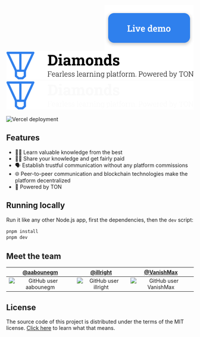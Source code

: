 <a href="https://diamonds-ton.vercel.app/" target="_blank">
    <img align="right" alt="Live demo" src="./.github/assets/live-demo.svg" />
</a>
<img alt="Diamonds, a fearless learning platform. Powered by TON" src="./.github/assets/banner-light.svg#gh-light-mode-only" />
<img alt="Diamonds, a fearless learning platform. Powered by TON" src="./.github/assets/banner-dark.svg#gh-dark-mode-only" />

![Vercel deployment](https://github.com/illright/diamonds/actions/workflows/deploy.yml/badge.svg)

## Features

- 🧑‍🎓 Learn valuable knowledge from the best
- 🧑‍🏫 Share your knowledge and get fairly paid
- 🗣 Establish trustful communication without any platform commissions
- 🌐 Peer-to-peer communication and blockchain technologies make the platform decentralized
- 💎 Powered by TON

## Running locally

Run it like any other Node.js app, first the dependencies, then the `dev` script:

```bash
pnpm install
pnpm dev
```

## Meet the team

<table>
  <thead>
    <th><a href="https://github.com/aabounegm">@aabounegm</a></th>
    <th><a href="https://github.com/illright">@illright</a></th>
    <th><a href="https://github.com/VanishMax">@VanishMax</a></th>
  </thead>
  <tbody align="center"><tr>
    <td><img alt="GitHub user aabounegm" src="https://images.weserv.nl/?url=avatars.githubusercontent.com/u/11016151?s=64&mask=circle&mbg=transparent&output=png" /></td>
    <td><img alt="GitHub user illright" src="https://images.weserv.nl/?url=avatars.githubusercontent.com/u/15035286?s=64&mask=circle&mbg=transparent&output=png" /></td>
    <td><img alt="GitHub user VanishMax" src="https://images.weserv.nl/?url=avatars.githubusercontent.com/u/29180358?s=64&mask=circle&mbg=transparent&output=png" /></td>
  </tr></tbody>
</table>

## License

The source code of this project is distributed under the terms of the MIT license. [Click here](https://choosealicense.com/licenses/mit/) to learn what that means.
